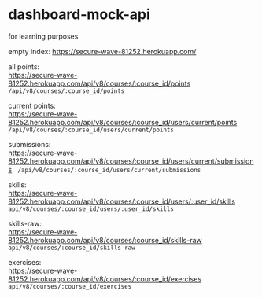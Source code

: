 # dashboard-mock-api
for learning purposes

empty index: https://secure-wave-81252.herokuapp.com/  

all points:  
https://secure-wave-81252.herokuapp.com/api/v8/courses/:course_id/points  
`/api/v8/courses/:course_id/points`

current points:  
https://secure-wave-81252.herokuapp.com/api/v8/courses/:course_id/users/current/points  
`/api/v8/courses/:course_id/users/current/points`

submissions:  
https://secure-wave-81252.herokuapp.com/api/v8/courses/:course_id/users/current/submissions  
`/api/v8/courses/:course_id/users/current/submissions`

skills:  
https://secure-wave-81252.herokuapp.com/api/v8/courses/:course_id/users/:user_id/skills  
`api/v8/courses/:course_id/users/:user_id/skills`

skills-raw:  
https://secure-wave-81252.herokuapp.com/api/v8/courses/:course_id/skills-raw  
`api/v8/courses/:course_id/skills-raw`

exercises:  
https://secure-wave-81252.herokuapp.com/api/v8/courses/:course_id/exercises  
`api/v8/courses/:course_id/exercises`

